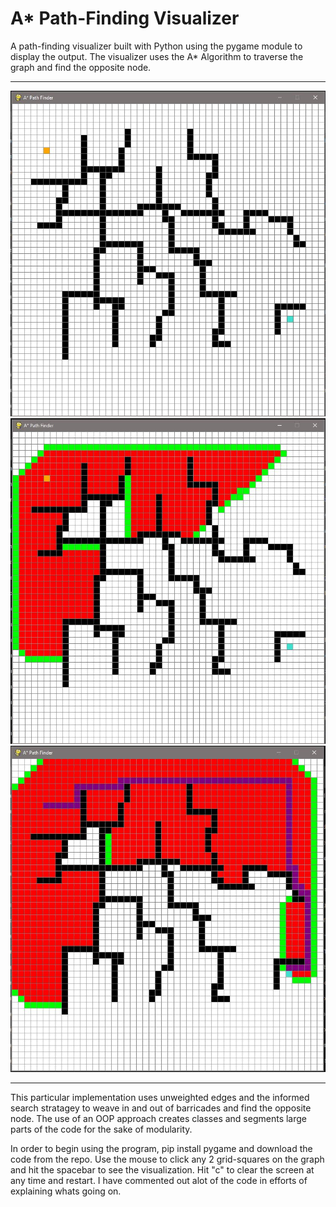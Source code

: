 # A* Path-Finding Visualizer
A path-finding visualizer built with Python using the pygame module to display the output.
The visualizer uses the A* Algorithm to traverse the graph and find the opposite node.

---

![Before](Images/1.JPG)
![During](Images/2.JPG)
![After](Images/3.JPG)

---

This particular implementation uses unweighted edges and the informed search stratagey to weave
in and out of barricades and find the opposite node. The use of an OOP approach creates classes and
segments large parts of the code for the sake of modularity.

In order to begin using the program, pip install pygame and download the code from the repo.
Use the mouse to click any 2 grid-squares on the graph and hit the spacebar to see the visualization.
Hit "c" to clear the screen at any time and restart. 
I have commented out alot of the code in efforts of explaining whats going on.
